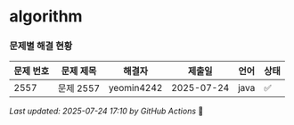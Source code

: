 # algorithm

### 문제별 해결 현황

| 문제 번호 | 문제 제목 | 해결자 | 제출일 | 언어 | 상태 |
|----------|----------|--------|--------|------|------|
| 2557 | 문제 2557 | yeomin4242 | 2025-07-24 | java | ✅ |---
*Last updated: 2025-07-24 17:10 by GitHub Actions* 🤖
